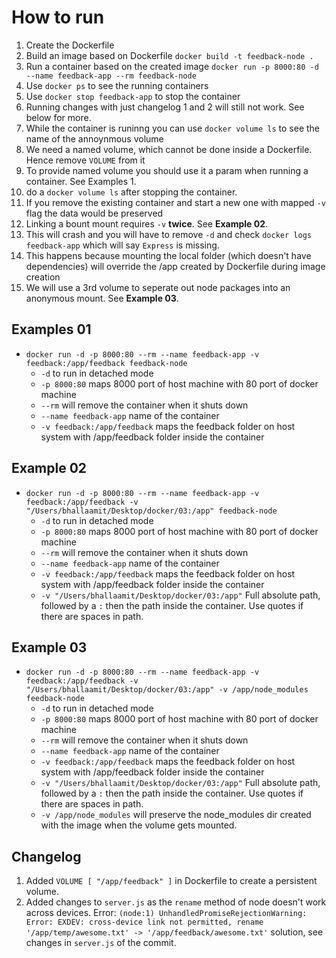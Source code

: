 # How to run

1. Create the Dockerfile
2. Build an image based on Dockerfile `docker build -t feedback-node .`
3. Run a container based on the created image `docker run -p 8000:80 -d --name feedback-app --rm feedback-node`
4. Use `docker ps` to see the running containers
5. Use `docker stop feedback-app` to stop the container
6. Running changes with just changelog 1 and 2 will still not work. See below for more.
7. While the container is runinng you can use `docker volume ls` to see the name of the annoynmous volume
8. We need a named volume, which cannot be done inside a Dockerfile. Hence remove `VOLUME` from it
9. To provide named volume you should use it a param when running a container. See Examples 1.
10. do a `docker volume ls` after stopping the container.
11. If you remove the existing container and start a new one with mapped `-v` flag the data would be preserved
12. Linking a bount mount requires `-v` **twice**. See **Example 02**.
13. This will crash and you will have to remove `-d` and check `docker logs feedback-app` which will say `Express` is missing.
14. This happens because mounting the local folder (which doesn't have dependencies) will override the /app created by Dockerfile during image creation
15. We will use a 3rd volume to seperate out node packages into an anonymous mount. See **Example 03**.

## Examples 01

- `docker run -d -p 8000:80 --rm --name feedback-app -v feedback:/app/feedback feedback-node`
  - `-d` to run in detached mode
  - `-p 8000:80` maps 8000 port of host machine with 80 port of docker machine
  - `--rm` will remove the container when it shuts down
  - `--name feedback-app` name of the container
  - `-v feedback:/app/feedback` maps the feedback folder on host system with /app/feedback folder inside the container

## Example 02

- `docker run -d -p 8000:80 --rm --name feedback-app -v feedback:/app/feedback -v "/Users/bhallaamit/Desktop/docker/03:/app" feedback-node`
  - `-d` to run in detached mode
  - `-p 8000:80` maps 8000 port of host machine with 80 port of docker machine
  - `--rm` will remove the container when it shuts down
  - `--name feedback-app` name of the container
  - `-v feedback:/app/feedback` maps the feedback folder on host system with /app/feedback folder inside the container
  - `-v "/Users/bhallaamit/Desktop/docker/03:/app"` Full absolute path, followed by a `:` then the path inside the container. Use quotes if there are spaces in path.

## Example 03

- `docker run -d -p 8000:80 --rm --name feedback-app -v feedback:/app/feedback -v "/Users/bhallaamit/Desktop/docker/03:/app" -v /app/node_modules feedback-node`
  - `-d` to run in detached mode
  - `-p 8000:80` maps 8000 port of host machine with 80 port of docker machine
  - `--rm` will remove the container when it shuts down
  - `--name feedback-app` name of the container
  - `-v feedback:/app/feedback` maps the feedback folder on host system with /app/feedback folder inside the container
  - `-v "/Users/bhallaamit/Desktop/docker/03:/app"` Full absolute path, followed by a `:` then the path inside the container. Use quotes if there are spaces in path.
  - `-v /app/node_modules` will preserve the node_modules dir created with the image when the volume gets mounted.

## Changelog

1. Added `VOLUME [ "/app/feedback" ]` in Dockerfile to create a persistent volume.
2. Added changes to `server.js` as the `rename` method of node doesn't work across devices. Error: `(node:1) UnhandledPromiseRejectionWarning: Error: EXDEV: cross-device link not permitted, rename '/app/temp/awesome.txt' -> '/app/feedback/awesome.txt'` solution, see changes in `server.js` of the commit.
